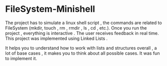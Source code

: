 # FileSystem-Minishell
The  project has to simulate a linux shell script , the commands are related to FileSystem (mkdir, touch , rm , rmdir , ls , cd , etc.). Once you run the project , everything is interactive . The user receives feedback in real time.   This project was implemented using Linked Lists .


It helps you to understand how to work with lists and structures overall , a lot of base cases  , it makes you to think about all possible cases.
It was fun to implement it.

